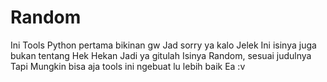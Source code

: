 # Random

Ini Tools Python pertama bikinan gw
Jad sorry ya kalo Jelek
Ini isinya juga bukan tentang Hek Hekan
Jadi ya gitulah
Isinya Random, sesuai judulnya
Tapi Mungkin bisa aja tools ini ngebuat lu lebih baik
Ea :v
